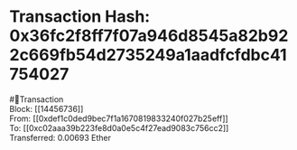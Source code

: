 
Transaction Hash: 0x36fc2f8ff7f07a946d8545a82b922c669fb54d2735249a1aadfcfdbc41754027
====================================================================================
  
#💸Transaction  
Block: [[14456736]]  
From: [[0xdef1c0ded9bec7f1a1670819833240f027b25eff]]  
To: [[0xc02aaa39b223fe8d0a0e5c4f27ead9083c756cc2]]  
Transferred: 0.00693 Ether